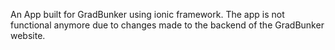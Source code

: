 An App built for GradBunker using ionic framework. The app is not functional anymore due to changes made to the backend of the GradBunker website.